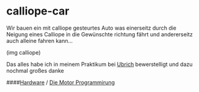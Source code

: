 # calliope-car

Wir bauen ein mit calliope gesteurtes Auto was einerseitz durch die Neigung eines Calliope in die Gewünschte 
richtung fährt und andererseitz auch alleine fahren kann...

(img calliope)

Das alles habe ich in meinem Praktikum bei [Ubrich](https://ubirch.de) bewerstelligt 
und dazu nochmal großes danke 


####[Hardware](https://github.com/Mcccake/calliope-car/blob/master/Hardware.md) / [Die Motor Programmirung ](https://github.com/Mcccake/calliope-car/blob/master/motor.md)
